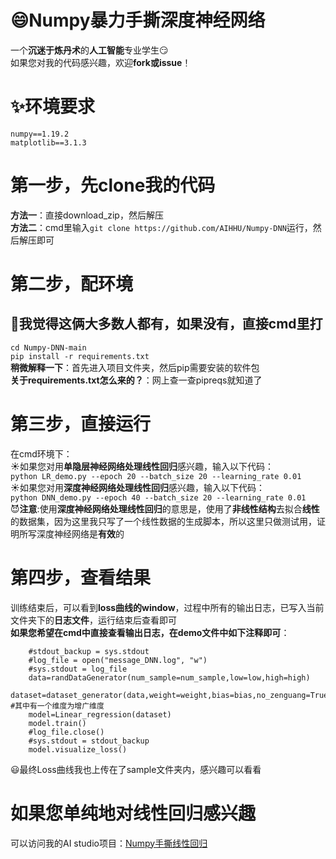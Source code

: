 # :smile:Numpy暴力手撕深度神经网络
  一个**沉迷于炼丹术**的**人工智能**专业学生:smirk:  
  如果您对我的代码感兴趣，欢迎**fork或issue**！
# :sparkles:环境要求
`numpy==1.19.2`  
`matplotlib==3.1.3`
# 第一步，先clone我的代码
**方法一**：直接download_zip，然后解压  
**方法二**：cmd里输入`git clone https://github.com/AIHHU/Numpy-DNN`运行，然后解压即可
# 第二步，配环境
## :grimacing:我觉得这俩大多数人都有，如果没有，直接cmd里打
`cd Numpy-DNN-main`  
`pip install -r requirements.txt`  
**稍微解释一下**：首先进入项目文件夹，然后pip需要安装的软件包  
**关于requirements.txt怎么来的？**：网上查一查pipreqs就知道了
# 第三步，直接运行
在cmd环境下：  
:sunny:如果您对用**单隐层神经网络处理线性回归**感兴趣，输入以下代码：  
`python LR_demo.py --epoch 20 --batch_size 20 --learning_rate 0.01`  
:sunny:如果您对用**深度神经网络处理线性回归**感兴趣，输入以下代码：  
`python DNN_demo.py --epoch 40 --batch_size 20 --learning_rate 0.01`  
:smiling_imp:**注意**:使用**深度神经网络处理线性回归**的意思是，使用了**非线性结构**去拟合**线性**的数据集，因为这里我只写了一个线性数据的生成脚本，所以这里只做测试用，证明所写深度神经网络是**有效**的
# 第四步，查看结果
训练结束后，可以看到**loss曲线的window**，过程中所有的输出日志，已写入当前文件夹下的**日志文件**，运行结束后查看即可  
**如果您希望在cmd中直接查看输出日志，在demo文件中如下注释即可**：  
```
    #stdout_backup = sys.stdout
    #log_file = open("message_DNN.log", "w")
    #sys.stdout = log_file
    data=randDataGenerator(num_sample=num_sample,low=low,high=high)
    dataset=dataset_generator(data,weight=weight,bias=bias,no_zenguang=True) #其中有一个维度为增广维度
    model=Linear_regression(dataset)
    model.train()
    #log_file.close()
    #sys.stdout = stdout_backup
    model.visualize_loss()
```
:smiley:最终Loss曲线我也上传在了sample文件夹内，感兴趣可以看看
# 如果您单纯地对线性回归感兴趣
可以访问我的AI studio项目：[Numpy手撕线性回归](https://aistudio.baidu.com/aistudio/projectdetail/4010836)  
